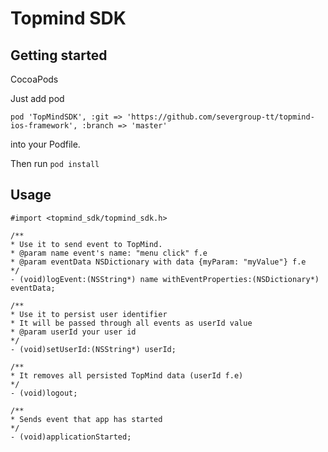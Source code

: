 
# Topmind SDK

## Getting started

CocoaPods

Just add pod 

`pod 'TopMindSDK', :git => 'https://github.com/severgroup-tt/topmind-ios-framework', :branch => 'master'`

into your Podfile.

Then run `pod install`

## Usage

```
#import <topmind_sdk/topmind_sdk.h>

/**
* Use it to send event to TopMind.
* @param name event's name: "menu click" f.e
* @param eventData NSDictionary with data {myParam: "myValue"} f.e
*/
- (void)logEvent:(NSString*) name withEventProperties:(NSDictionary*) eventData;

/**
* Use it to persist user identifier
* It will be passed through all events as userId value
* @param userId your user id
*/
- (void)setUserId:(NSString*) userId;

/**
* It removes all persisted TopMind data (userId f.e)
*/
- (void)logout;

/**
* Sends event that app has started
*/
- (void)applicationStarted;

```
